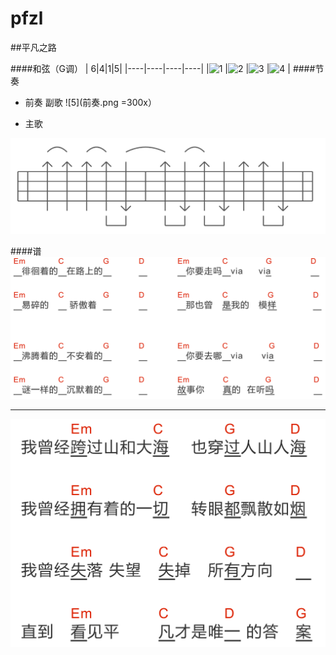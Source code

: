 # pfzl


##平凡之路



####和弦（G调）
| 6|4|1|5|
|----|----|----|----|
|![1](Em.png) |![2](C.png) |![3](G.png) |![4](D.png) |
####节奏
+ 前奏  副歌
 ![5](前奏.png =300x）

+ 主歌

 ![6](节奏.png)





 
####谱
![7](1.png)






***

![8](2.png)

 
 
 



 
 



